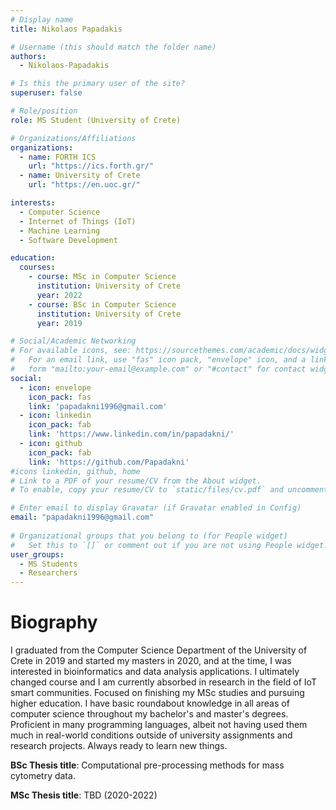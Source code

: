 ```yaml
---
# Display name
title: Nikolaos Papadakis

# Username (this should match the folder name)
authors:
  - Nikolaos-Papadakis

# Is this the primary user of the site?
superuser: false

# Role/position
role: MS Student (University of Crete)

# Organizations/Affiliations
organizations:
  - name: FORTH ICS
    url: "https://ics.forth.gr/"
  - name: University of Crete
    url: "https://en.uoc.gr/"

interests:
  - Computer Science
  - Internet of Things (IoT)
  - Machine Learning
  - Software Development

education:
  courses:
    - course: MSc in Computer Science
      institution: University of Crete
      year: 2022
    - course: BSc in Computer Science
      institution: University of Crete
      year: 2019

# Social/Academic Networking
# For available icons, see: https://sourcethemes.com/academic/docs/widgets/#icons
#   For an email link, use "fas" icon pack, "envelope" icon, and a link in the
#   form "mailto:your-email@example.com" or "#contact" for contact widget.
social:
  - icon: envelope
    icon_pack: fas
    link: 'papadakni1996@gmail.com'
  - icon: linkedin
    icon_pack: fab
    link: 'https://www.linkedin.com/in/papadakni/'
  - icon: github
    icon_pack: fab
    link: 'https://github.com/Papadakni'
#icons linkedin, github, home
# Link to a PDF of your resume/CV from the About widget.
# To enable, copy your resume/CV to `static/files/cv.pdf` and uncomment the lines below.  

# Enter email to display Gravatar (if Gravatar enabled in Config)
email: "papadakni1996@gmail.com"
  
# Organizational groups that you belong to (for People widget)
#   Set this to `[]` or comment out if you are not using People widget.  
user_groups:
  - MS Students
  - Researchers
---
```


# Biography
I graduated from the Computer Science Department of the University of Crete in 2019 and started my masters in 2020, 
and at the time, I was interested in bioinformatics and data analysis applications. I ultimately changed course and 
I am currently absorbed in research in the field of IoT smart communities. Focused on finishing my MSc studies and 
pursuing higher education. I have basic roundabout knowledge in all areas of computer science throughout my bachelor's 
and master's degrees. Proficient in many programming languages, albeit not having used them much in real-world conditions 
outside of university assignments and research projects. Always ready to learn new things.

**BSc Thesis title**: Computational pre-processing methods for mass cytometry data.

**MSc Thesis title**: TBD (2020-2022)